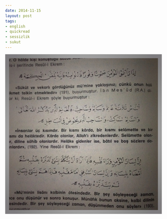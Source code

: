 ```yaml
---
date: 2014-11-15
layout: post
tags:
- english
- quickread
- sessizlik
- sukut
---
```


![](/images/tumblr_nf3jl1hweh1u3gx2to1_1280.jpg)
